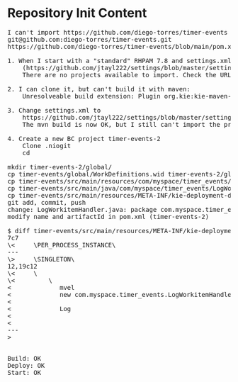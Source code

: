 Repository Init Content
=======================

<pre>
I can't import https://github.com/diego-torres/timer-events
git@github.com:diego-torres/timer-events.git
https://github.com/diego-torres/timer-events/blob/main/pom.xml

1. When I start with a "standard" RHPAM 7.8 and settings.xml
    (https://github.com/jtayl222/settings/blob/master/settings/redhat-ga-repository/settings.xml)
    There are no projects available to import. Check the URL, the credentials, and if there's a master branch in the repository.

2. I can clone it, but can't build it with maven:
    Unresolveable build extension: Plugin org.kie:kie-maven-plugin:7.42.0-SNAPSHOT or one of its dependencies could not be resolved: Could not find artifact org.kie:kie-maven-plugin:jar:7.42.0-SNAPSHOT

3. Change settings.xml to
    https://github.com/jtayl222/settings/blob/master/settings/jboss-public-repository-group/settings.xml
    The mvn build is now OK, but I still can't import the project

4. Create a new BC project timer-events-2
    Clone .niogit
    cd

mkdir timer-events-2/global/
cp timer-events/global/WorkDefinitions.wid timer-events-2/global/
cp timer-events/src/main/resources/com/myspace/timer_events/*bpmn timer-events-2/src/main/resources/com/myspace/timer_events_2/
cp timer-events/src/main/java/com/myspace/timer_events/LogWorkitemHandler.java timer-events-2/src/main/java/com/myspace/timer_events_2/
cp timer-events/src/main/resources/META-INF/kie-deployment-descriptor.xml timer-events-2/src/main/resources/META-INF/
git add, commit, push
change: LogWorkitemHandler.java: package com.myspace.timer_events_2;
modify name and artifactId in pom.xml (timer-events-2)

$ diff timer-events/src/main/resources/META-INF/kie-deployment-descriptor.xml timer-events-2/src/main/resources/META-INF/kie-deployment-descriptor.xml
7c7
\<     \<runtime-strategy\>PER_PROCESS_INSTANCE\</runtime-strategy\>
---
\>     \<runtime-strategy\>SINGLETON\</runtime-strategy\>
12,19c12
\<     \<work-item-handlers\>
\<         \<work-item-handler\>
<             <resolver>mvel</resolver>
<             <identifier>new com.myspace.timer_events.LogWorkitemHandler()</identifier>
<             <parameters/>
<             <name>Log</name>
<         </work-item-handler>
<     </work-item-handlers>
---
>     <work-item-handlers/>


Build: OK
Deploy: OK
Start: OK
</pre>
